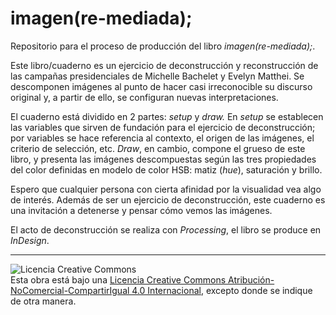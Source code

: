 # imagen(re-mediada);

Repositorio para el proceso de producción del libro *imagen(re-mediada);*.

Este libro/cuaderno es un ejercicio de deconstrucción y reconstrucción de las campañas presidenciales de Michelle Bachelet y Evelyn Matthei. Se descomponen imágenes al punto de hacer casi irreconocible su discurso original y, a partir de ello, se configuran nuevas interpretaciones.

El cuaderno está dividido en 2 partes: *setup* y *draw.* En *setup* se establecen las variables que sirven de fundación para el ejercicio de deconstrucción; por variables se hace referencia al contexto, el origen de las imágenes, el criterio de selección, etc. *Draw*, en cambio, compone el grueso de este libro, y presenta las imágenes descompuestas según las tres propiedades del color definidas en modelo de color HSB: matiz (*hue*), saturación y brillo.

Espero que cualquier persona con cierta afinidad por la visualidad vea algo de interés. Además de ser un ejercicio de deconstrucción, este cuaderno es una invitación a detenerse y pensar cómo vemos las imágenes.

El acto de deconstrucción se realiza con *Processing*, el libro se produce en *InDesign*.  

---
![Licencia Creative Commons](http://i.creativecommons.org/l/by-nc-sa/4.0/88x31.png)  
Esta obra está bajo una [Licencia Creative Commons Atribución-NoComercial-CompartirIgual 4.0 Internacional](http://creativecommons.org/licenses/by-nc-sa/4.0/), excepto donde se indique de otra manera.

